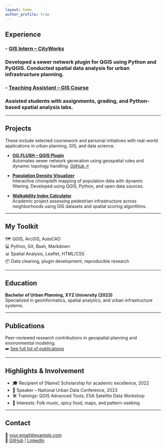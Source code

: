 ```yaml
---
layout: home
author_profile: true
---
```


## Experience

### - **[GIS Intern – CityWorks](/experience/gis-intern/)**  
###   Developed a sewer network plugin for QGIS using Python and PyQGIS. Conducted spatial data analysis for urban infrastructure planning.

### - **[Teaching Assistant – GIS Course](/experience/ta-gis/)**  
###   Assisted students with assignments, grading, and Python-based spatial analysis labs.

---

## Projects

These include selected coursework and personal initiatives with real-world applications in urban planning, GIS, and data science.

- **[OG.FLUSH – QGIS Plugin](/projects/ogflush/)**  
  Automates sewer network generation using geospatial rules and dynamic topology handling. [GitHub ↗](https://github.com/yourusername/og_flush)

- **[Population Density Visualizer](/projects/popdensity/)**  
  Interactive choropleth mapping of population data with dynamic filtering. Developed using QGIS, Python, and open data sources.

- **[Walkability Index Calculator](/projects/walkability/)**  
  Academic project assessing pedestrian infrastructure across neighborhoods using GIS datasets and spatial scoring algorithms.

---

## My Toolkit

🗺️ QGIS, ArcGIS, AutoCAD  
💻 Python, Git, Bash, Markdown  
📊 Spatial Analysis, Leaflet, HTML/CSS  
📦 Data cleaning, plugin development, reproducible research

---

## Education

**Bachelor of Urban Planning, XYZ University (2023)**  
Specialized in geoinformatics, spatial analytics, and urban infrastructure systems.

---

## Publications

Peer-reviewed research contributions in geospatial planning and environmental modeling.  
➡️ [See full list of publications](/publications)

---

## Highlights & Involvement

- 🎓 Recipient of [Name] Scholarship for academic excellence, 2022  
- 🎤 Speaker – National Urban Data Conference, 2023  
- 🛠️ Trainings: QGIS Advanced Tools, ESA Satellite Data Workshop  
- 🧵 Interests: Folk music, spicy food, maps, and pattern-seeking

---

## Contact

📧 your.email@example.com  
🔗 [GitHub](https://github.com/yourusername) | [LinkedIn](https://linkedin.com/in/your-link)
